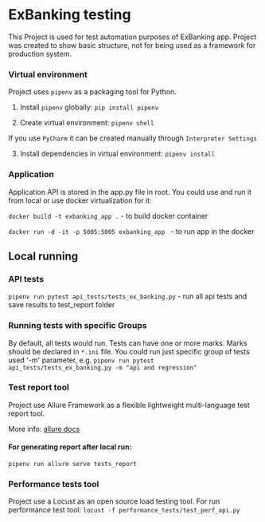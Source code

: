# ExBanking testing
This Project is used for test automation purposes of ExBanking app.
Project was created to show basic structure, not for being used as a framework for production system.

### Virtual environment
Project uses `pipenv` as a packaging tool for Python.

1. Install `pipenv` globally: `pip install pipenv`

2. Create virtual environment: `pipenv shell`

If you use `PyCharm` it can be created manually through `Interpreter Settings`

3. Install dependencies in virtual environment: `pipenv install`

### Application
Application API is stored in the app.py file in root. You could use and run it from local or use docker virtualization for it: 

`docker build -t exbanking_app .` - to build docker container 

`docker run -d -it -p 5005:5005 exbanking_app ` - to run app in the docker 

## Local running
### API tests
`pipenv run pytest api_tests/tests_ex_banking.py` - run all api tests and save results to test_report folder

### Running tests with specific Groups
By default, all tests would run. Tests can have one or more marks. Marks should be declared in `*.ini` file. You could run 
just specific group of tests used '-m' parameter, e.g.
`pipenv run pytest api_tests/tests_ex_banking.py -m "api and regression"`

### Test report tool
Project use Allure Framework as a flexible lightweight multi-language test report tool.

More info: [allure docs](https://docs.qameta.io/allure/)

#### For generating report after local run: 
`pipenv run allure serve tests_report`

### Performance tests tool
Project use a Locust as an open source load testing tool. For run performance test tool: 
`locust -f performance_tests/test_perf_api.py`
